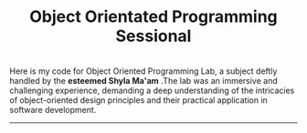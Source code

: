 <center><h1>Object Orientated Programming Sessional </h1></center>

<br>
Here is my code for Object Oriented Programming Lab, a subject deftly handled by the <b> esteemed Shyla Ma'am</b> .The lab was an immersive and challenging experience, demanding a deep understanding of the intricacies of object-oriented design principles and their practical application in software development.
<hr>
